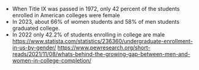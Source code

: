 
- When Title IX was passed in 1972, only 42 percent of the students enrolled in American colleges were female
- In 2023, about 66% of women students and 58% of men students graduated college.
- In 2022 only 42.2% of students enrolling in college are male https://www.statista.com/statistics/236360/undergraduate-enrollment-in-us-by-gender/
https://www.pewresearch.org/short-reads/2021/11/08/whats-behind-the-growing-gap-between-men-and-women-in-college-completion/